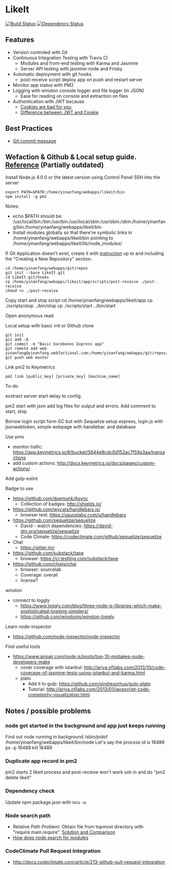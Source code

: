# LikeIt

[![Build Status](https://travis-ci.org/yinanfang/LikeIt.png?branch=master)](https://travis-ci.org/yinanfang/LikeIt)
[![Dependency Status](https://david-dm.org/yinanfang/LikeIt.svg)](https://david-dm.org/yinanfang/LikeIt)

## Features

  - Version controled with Git
  - Continuous Integration Testing with Travis CI
    - Modules and front-end testing with Karma and Jasmine
    - Server API testing with jasmine-node and Frisby
  - Automatic deployment with git hooks
    - post-receive script deploy app on push and restart server
  - Monitor app status with PM2
  - Logging with winston console logger and file logger (in JSON)
    - Ease for reading on console and extraction on files
  - Authentication with JWT because
    - [Cookies are bad for you](http://sitr.us/2011/08/26/cookies-are-bad-for-you.html)
    - [Difference between JWT and Cookie](https://stormpath.com/blog/where-to-store-your-jwts-cookies-vs-html5-web-storage/)

## Best Practices

  - [Git commit message](http://tbaggery.com/2008/04/19/a-note-about-git-commit-messages.html)

## Wefaction & Github & Local setup guide. [Reference](https://www.jamestease.co.uk/blether/deploying-express-nodejs-app-to-webfaction-using-git-hooks) (Partially outdated)

Install Node.js 4.0.0 or the latest version using Control Panel
SSH into the server

    export PATH=$PATH:/home/yinanfang/webapps/likeit/bin
    npm install -g pm2

Notes:

  - echo $PATH should be: /usr/local/bin:/bin:/usr/bin:/usr/local/sbin:/usr/sbin:/sbin:/home/yinanfang/bin:/home/yinanfang/webapps/likeit/bin
  - Install modules globally so that there're symbolic links in /home/yinanfang/webapps/likeit/bin pointing to /home/yinanfang/webapps/likeit/lib/node_modules/

If Git Application doesn't exist, create it with [instruction](https://docs.webfaction.com/software/git.html) up to and including the "Creating a New Repository" section.

    cd /home/yinanfang/webapps/git/repos
    git init --bare LikeIt.git
    cd LikeIt.git/hooks
    cp /home/yinanfang/webapps/likeit/app/scripts/post-receive ./post-receive
    chmod +x ./post-receive

Copy start and stop script
    cd /home/yinanfang/webapps/likeit/app
    cp ./scripts/stop ../bin/stop
    cp ./scripts/start ../bin/start

Open anonymous read


Local setup with basic init or Github clone

    git init
    git add -A
    git commit -m "Basic barebones Express app"
    git remote add web yinanfang@yinanfang.webfactional.com:/home/yinanfang/webapps/git/repos/LikeIt.git
    git push web master

Link pm2 to Keymetrics

    pm2 link [public_key] [private_key] [machine_name]




To-do

exstract server start delay to config

pm2 start with json add log files for output and errors.
Add comment to start, stop

Borrow login script form GC but with Sequalize
setup express, login.js with jsonwebtoken, simple webpage with handlebar. and database

Use pmx
  - monitor trafic: https://app.keymetrics.io/#/bucket/5644e8cdc0d152ac7f59a3aa/transactions
  - add custom actions: http://docs.keymetrics.io/docs/pages/custom-actions/

Add gulp-eslint

Badge to use
  - https://github.com/duemunk/Async
    - Collection of badges: http://shields.io/
  - https://github.com/wycats/handlebars.js/
    - browser test: https://saucelabs.com/u/handlebars
  - https://github.com/sequelize/sequelize
    - David - watch dependencies: https://david-dm.org/sequelize/sequelize
    - Code Climate: https://codeclimate.com/github/sequelize/sequelize
  - Chat
    - https://gitter.im/
  - https://github.com/substack/tape
    - browser: https://ci.testling.com/substack/tape
  - https://github.com/chaijs/chai
    - browser: sourcelab
    - Coverage: overall
    - license?

winston
  - connect to loggly
    - https://www.loggly.com/blog/three-node-js-libraries-which-make-sophisticated-logging-simplers/
    - https://github.com/winstonjs/winston-loggly

Learn node-inspector
  - https://github.com/node-inspector/node-inspector

Find useful tools
  - https://www.airpair.com/node.js/posts/top-10-mistakes-node-developers-make
    - cover coverage with istanbul: http://ariya.ofilabs.com/2013/10/code-coverage-of-jasmine-tests-using-istanbul-and-karma.html
    - plato
      - Add it to gulp: https://github.com/sindresorhus/gulp-plato
      - Tutorial: http://ariya.ofilabs.com/2013/01/javascript-code-complexity-visualization.html



## Notes / possible problems

### node got started in the background and app just keeps running
Find out node running in background
/sbin/pidof /home/yinanfang/webapps/likeit/bin/node
Let's say the process id is 16489
ps -p 16489
kill 16489

### Duplicate app record in pm2
pm2 starts 2 likeit process and post-receive won't work
ssh in and do "pm2 delete likeit"

### Dependency check
Update npm package.json with
  ncu -u

### Node search path
  - Relative Path Problem: Obtain file from topmost directory with "require.main.require". [Solution and Comparison](https://gist.github.com/branneman/8048520)
  - [How does node search for modules](http://www.bennadel.com/blog/2169-where-does-node-js-and-require-look-for-modules.htm)

### CodeClimate Pull Request Integration
  - http://docs.codeclimate.com/article/213-github-pull-request-integration
